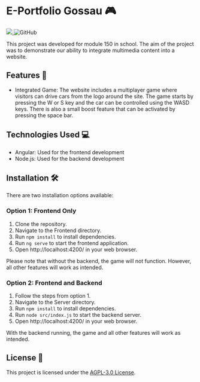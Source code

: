 # E-Portfolio Gossau 🎮

<p>
  <a href="https://drone.nussmueller.dev/Borelio/E-Portfolio-Gossau">
    <img src="https://drone.nussmueller.dev/api/badges/Borelio/E-Portfolio-Gossau/status.svg" />
  </a>
  <img alt="GitHub" src="https://img.shields.io/github/license/Borelio/E-Portfolio-Gossau">
</p>

This project was developed for module 150 in school. The aim of the project was to demonstrate our ability to integrate multimedia content into a website.

## Features 🚀

- Integrated Game: The website includes a multiplayer game where visitors can drive cars from the logo around the site. The game starts by pressing the W or S key and the car can be controlled using the WASD keys. There is also a small boost feature that can be activated by pressing the space bar.

## Technologies Used 💻

- Angular: Used for the frontend development
- Node.js: Used for the backend development

## Installation 🛠️

There are two installation options available:

### Option 1: Frontend Only
1. Clone the repository.
1. Navigate to the Frontend directory.
1. Run `npm install` to install dependencies.
1. Run `ng serve` to start the frontend application.
1. Open http://localhost:4200/ in your web browser.

Please note that without the backend, the game will not function. However, all other features will work as intended.

### Option 2: Frontend and Backend
1. Follow the steps from option 1.
1. Navigate to the Server directory.
1. Run `npm install` to install dependencies.
1. Run `node src/index.js` to start the backend server.
1. Open http://localhost:4200/ in your web browser.

With the backend running, the game and all other features will work as intended.

## License 📝

This project is licensed under the [AGPL-3.0 License](https://opensource.org/license/agpl-v3).
